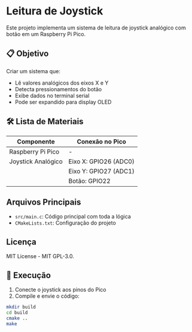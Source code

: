 # Leitura de Joystick

Este projeto implementa um sistema de leitura de joystick analógico com botão em um Raspberry Pi Pico.

## 📋 Objetivo
Criar um sistema que:
- Lê valores analógicos dos eixos X e Y
- Detecta pressionamentos do botão
- Exibe dados no terminal serial
- Pode ser expandido para display OLED

## 🛠️ Lista de Materiais
| Componente          | Conexão no Pico       |
|---------------------|-----------------------|
| Raspberry Pi Pico   | -                     |
| Joystick Analógico  | Eixo X: GPIO26 (ADC0) |
|                     | Eixo Y: GPIO27 (ADC1) |
|                     | Botão: GPIO22         |

## Arquivos Principais
- `src/main.c`: Código principal com toda a lógica
- `CMakeLists.txt`: Configuração do projeto

## Licença
MIT License - MIT GPL-3.0.

## 🚀 Execução
1. Conecte o joystick aos pinos do Pico
2. Compile e envie o código:
```bash
mkdir build
cd build
cmake ..
make


